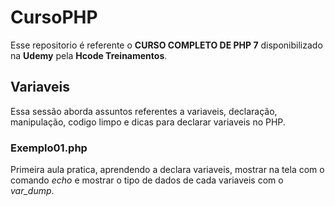 # CursoPHP
Esse repositorio é referente o __CURSO COMPLETO DE PHP 7__ disponibilizado na __Udemy__ pela __Hcode Treinamentos__.

## Variaveis 
Essa sessão aborda assuntos referentes a variaveis, declaração, manipulação, codigo limpo e dicas para declarar variaveis no PHP.

### Exemplo01.php
Primeira aula pratica, aprendendo a declara variaveis, mostrar na tela com o comando _echo_ e mostrar o tipo de dados de cada variaveis com o _var_dump_.